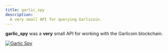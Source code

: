 ```yaml
---
title: garlic_spy
description:
  A very small API for querying Garlicoin.
---
```


**garlic_spy** was a **very** small API for working with
the Garlicoin blockchain.

[![Garlic Spy](/assets/images/garlic_spy_thumb.jpg)](/assets/images/garlic_spy.png)
